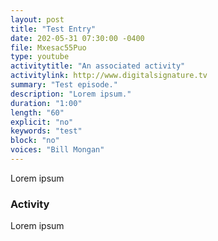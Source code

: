 ```yaml
---
layout: post
title: "Test Entry"
date: 202-05-31 07:30:00 -0400
file: Mxesac55Puo
type: youtube
activitytitle: "An associated activity"
activitylink: http://www.digitalsignature.tv
summary: "Test episode."
description: "Lorem ipsum."
duration: "1:00" 
length: "60"
explicit: "no" 
keywords: "test"
block: "no" 
voices: "Bill Mongan"
---
```


Lorem ipsum

### Activity

Lorem ipsum